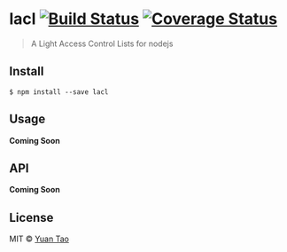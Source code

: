 # lacl [![Build Status](https://travis-ci.org/taoyuan/lacl.svg?branch=master)](https://travis-ci.org/taoyuan/lacl) [![Coverage Status](https://coveralls.io/repos/github/taoyuan/lacl/badge.svg?branch=master)](https://coveralls.io/github/taoyuan/lacl?branch=master)

> A Light Access Control Lists for nodejs


## Install

```
$ npm install --save lacl
```


## Usage

__Coming Soon__

## API

__Coming Soon__


## License

MIT © [Yuan Tao](https://github.com/taoyuan)
